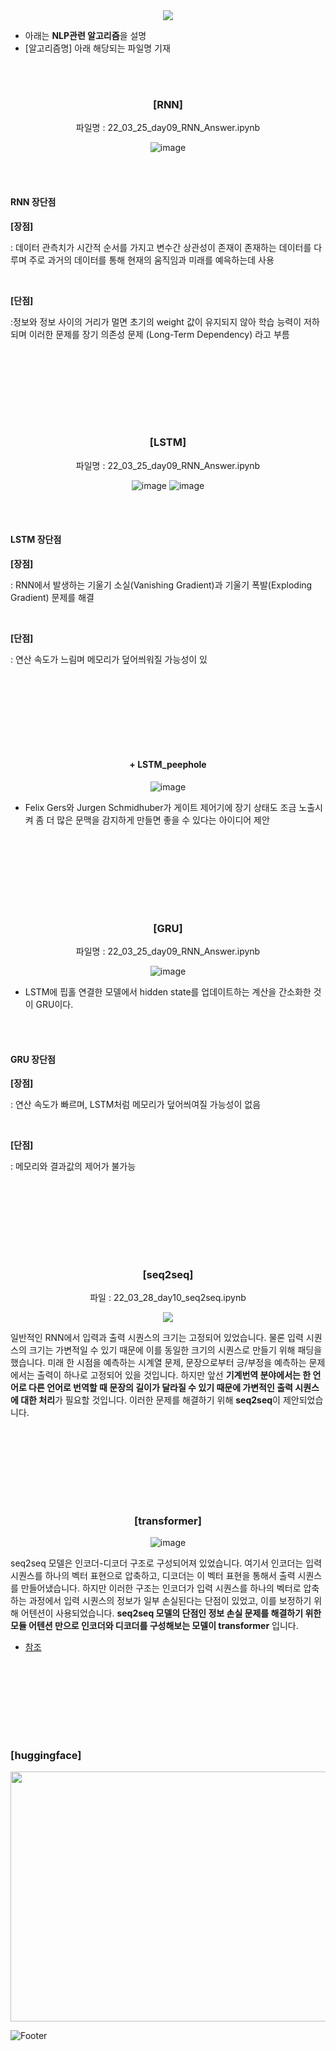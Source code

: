 <div align="center">
  
  <img src="https://capsule-render.vercel.app/api?type=waving&color=gradient&height=200&section=header&text=NLP&fontSize=50" />
  
</div>

- 아래는 **NLP관련 알고리즘**을 설명
- [알고리즘명] 아래 해당되는 파일명 기재

<br/><br/>

<div align="center">
  
  ### [RNN]
  
  파일명 : 22_03_25_day09_RNN_Answer.ipynb
  
  ![image](https://user-images.githubusercontent.com/37567501/174435532-015c35c4-e4e3-4c8e-90aa-1ede117e101b.png)
  
</div>

  <br/><br/>
  
  #### RNN 장단점
  
  **[장점]**
  
  : 데이터 관측치가 시간적 순서를 가지고 변수간 상관성이 존재이 존재하는 데이터를 다루며 주로 과거의 데이터를 통해 현재의 움직임과 미래를 예윽하는데 사용
  
  <br/>
  
  **[단점]**
  
  :정보와 정보 사이의 거리가 멀면 초기의 weight 값이 유지되지 않아 학습 능력이 저하되며 이러한 문제를 장기 의존성 문제 (Long-Term Dependency) 라고 부름
  
  <br/><br/>
  ---
  <br/><br/>

<div align="center">
  
  ### [LSTM]
  
  파일명 : 22_03_25_day09_RNN_Answer.ipynb
  
  ![image](https://user-images.githubusercontent.com/37567501/174436482-bdde3a14-54bb-4a96-863d-05b2591fe8f8.png)
  ![image](https://user-images.githubusercontent.com/37567501/174436360-7c10e338-4c71-4135-af90-daaa3197f59b.png)

</div>

  <br/><br/>
  
  #### LSTM 장단점
  
  **[장점]**
  
  : RNN에서 발생하는 기울기 소실(Vanishing Gradient)과 기울기 폭발(Exploding Gradient) 문제를 해결
  
  <br/>
  
  **[단점]**
  
  : 연산 속도가 느림며 메모리가 덮어씌워질 가능성이 있
  
  <br/><br/>
  ---
  <br/><br/>
  
<div align="center">
  
  #### + LSTM_peephole
  
  ![image](https://user-images.githubusercontent.com/37567501/174436764-cfc33413-3936-47a0-9844-4e30cac5c448.png)
  
</div>

  - Felix Gers와 Jurgen Schmidhuber가 게이트 제어기에 장기 상태도 조금 노출시켜 좀 더 많은 문맥을 감지하게 만들면 좋을 수 있다는 아이디어 제안


  <br/><br/>
  ---
  <br/><br/>
  
  
<div align="center">
  
  ### [GRU]
  
  파일명 : 22_03_25_day09_RNN_Answer.ipynb
  
  ![image](https://user-images.githubusercontent.com/37567501/174436580-a76e8428-4bde-45e4-aee9-4c5ea732002c.png)
  
</div>

  - LSTM에 핍홀 연결한 모델에서 hidden state를 업데이트하는 계산을 간소화한 것이 GRU이다.
  


  <br/><br/>
  
  #### GRU 장단점
  
  **[장점]**
  
  : 연산 속도가 빠르며, LSTM처럼 메모리가 덮어씌여질 가능성이 없음
  
  <br/>
  
  **[단점]**
  
  : 메모리와 결과값의 제어가 불가능
  
  
  <br/><br/>
  ---
  <br/><br/>
  
<div align="center">  
  
  ### [seq2seq]
  
  파일 : 22_03_28_day10_seq2seq.ipynb
  
  ![](https://aiffelstaticprd.blob.core.windows.net/media/images/GN-4-L-7.max-800x600.jpg)
  
</div>

  일반적인 RNN에서 입력과 출력 시퀀스의 크기는 고정되어 있었습니다. 물론 입력 시퀀스의 크기는 가변적일 수 있기 때문에 이를 동일한 크기의 시퀀스로 만들기 위해 패딩을 했습니다.  미래 한 시점을 예측하는 시계열 문제, 문장으로부터 긍/부정을 예측하는 문제에서는 출력이 하나로 고정되어 있을 것입니다. 
  하지만 앞선 **기계번역 분야에서는 한 언어로 다른 언어로 번역할 때 문장의 길이가 달라질 수 있기 때문에 가변적인 출력 시퀀스에 대한 처리**가 필요할 것입니다.
  이러한 문제를 해결하기 위해 **seq2seq**이 제안되었습니다.

  <br/><br/>
  ---
  <br/><br/>
  
<div align="center"> 
  
  ### [transformer]
  
  ![image](https://user-images.githubusercontent.com/37567501/174438067-e61938ec-2404-43dc-9af9-891b21efa787.png)
  
</div>

  seq2seq 모델은 인코더-디코더 구조로 구성되어져 있었습니다. 여기서 인코더는 입력 시퀀스를 하나의 벡터 표현으로 압축하고, 디코더는 이 벡터 표현을 통해서 출력 시퀀스를 만들어냈습니다. 하지만 이러한 구조는 인코더가 입력 시퀀스를 하나의 벡터로 압축하는 과정에서 입력 시퀀스의 정보가 일부 손실된다는 단점이 있었고, 이를 보정하기 위해 어텐션이 사용되었습니다.
  **seq2seq 모델의 단점인 정보 손실 문제를 해결하기 위한 모듈 어텐션 만으로 인코더와 디코더를 구성해보는 모델이 transformer** 입니다.
  
  - [참조](https://wikidocs.net/31379)
  
  <br/><br/>
  ---
  <br/><br/>
  
  ### [huggingface]
  <img src=https://user-images.githubusercontent.com/37567501/174423209-69e83f82-3846-48f3-901e-20f40ec46e4a.png width="850" height="400"/>
  
  
  ![Footer](https://capsule-render.vercel.app/api?type=waving&color=gradient&height=200&section=footer)


